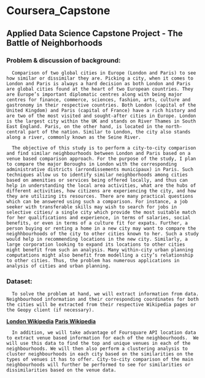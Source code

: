 # Coursera_Capstone
## Applied Data Science Capstone Project - The Battle of Neighborhoods

### Problem & discussion of background:

      Comparison of two global cities in Europe (London and Paris) to see how similar or dissimilar they are. Picking a city, when it comes to London and Paris is always a hard decision as both London and Paris are global cities found at the heart of two European countries. They are Europe’s important diplomatic centres along with being major centres for finance, commerce, sciences, fashion, arts, culture and gastronomy in their respective countries. Both London (capital of the United Kingdom) and Paris (capital of France) have a rich history and are two of the most visited and sought-after cities in Europe. London is the largest city within the UK and stands on River Thames in South East England. Paris, on the other hand, is located in the north-central part of the nation. Similar to London, the city also stands along a river, commonly known as the Seine River. 
      
      The objective of this study is to perform a city-to-city comparison and find similar neighbourhoods between London and Paris based on a venue based comparison approach. For the purpose of the study, I plan to compare the major Boroughs in London with the corresponding administrative districts (arrondissements municipaux) in Paris. Such techniques allow us to identify similar neighborhoods among cities based on amenities or services being offered locally, and thus can help in understanding the local area activities, what are the hubs of different activities, how citizens are experiencing the city, and how they are utilizing its resources. There are many practical questions which can be answered using such a comparison. For instance, a job seeker with transferable skills may wish to search for jobs in selective cities/ a single city which provide the most suitable match for her qualifications and experience, in terms of salaries, social benefits, or even in terms of a culture fit for expats. Further, a person buying or renting a home in a new city may want to compare the neighhbourhoods of the city to other cities known to her. Such a study would help in recommending locations in the new city. Similarly, a large corporation looking to expand its locations to other cities might benefit from such an analysis. Many within-city urban planning computations might also benefit from modelling a city’s relationship to other cities. Thus, the problem has numerous applications in analysis of cities and urban planning.
### Dataset:

      To solve the problem at hand, we will extract information from data. Neighbourhood information and their corresponding coordinates for both the cities will be extracted from their respective Wikipedia pages or the Geopy client (if necessary).
      
__[London Wikipedia](https://en.wikipedia.org/wiki/List_of_London_boroughs)__ 
__[Paris Wikipedia](https://en.wikipedia.org/wiki/Arrondissements_of_Paris)__ 

      In addition, we will take advantage of Foursquare API location data to extract venue based information for each of the neighbourhoods.  We will use this data to find the top and unique venues in each of the neighbourhoods. We will then also perform a clustering analysis to cluster neighbourhoods in each city based on the similarities on the types of venues it has to offer. City-to-city comparison of the main neighbourhoods will further be performed to see for similarities or dissimilarities based on the venue data.
